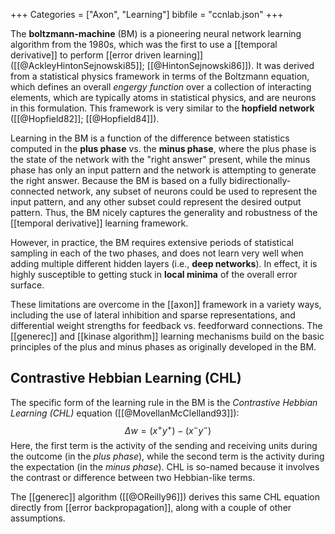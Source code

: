 +++
Categories = ["Axon", "Learning"]
bibfile = "ccnlab.json"
+++

The **boltzmann-machine** (BM) is a pioneering neural network learning algorithm from the 1980s, which was the first to use a [[temporal derivative]] to perform [[error driven learning]] ([[@AckleyHintonSejnowski85]]; [[@HintonSejnowski86]]). It was derived from a statistical physics framework in terms of the Boltzmann equation, which defines an overall _engergy function_ over a collection of interacting elements, which are typically atoms in statistical physics, and are neurons in this formulation. This framework is very similar to the **hopfield network** ([[@Hopfield82]]; [[@Hopfield84]]).

Learning in the BM is a function of the difference between statistics computed in the **plus phase** vs. the **minus phase**, where the plus phase is the state of the network with the "right answer" present, while the minus phase has only an input pattern and the network is attempting to generate the right answer. Because the BM is based on a fully bidirectionally-connected network, any subset of neurons could be used to represent the input pattern, and any other subset could represent the desired output pattern. Thus, the BM nicely captures the generality and robustness of the [[temporal derivative]] learning framework.

However, in practice, the BM requires extensive periods of statistical sampling in each of the two phases, and does not learn very well when adding multiple different hidden layers (i.e., **deep networks**). In effect, it is highly susceptible to getting stuck in **local minima** of the overall error surface.

These limitations are overcome in the [[axon]] framework in a variety ways, including the use of lateral inhibition and sparse representations, and differential weight strengths for feedback vs. feedforward connections. The [[generec]] and [[kinase algorithm]] learning mechanisms build on the basic principles of the plus and minus phases as originally developed in the BM.

## Contrastive Hebbian Learning (CHL)

The specific form of the learning rule in the BM is the *Contrastive Hebbian Learning (CHL)* equation ([[@MovellanMcClelland93]]):
$$ \Delta w = \left(x^+ y^+\right) - \left(x^- y^-\right) $$
Here, the first term is the activity of the sending and receiving units during the outcome (in the *plus phase*), while the second term is the activity during the expectation (in the *minus phase*). CHL is so-named because it involves the contrast or difference between two Hebbian-like terms.

The [[generec]] algorithm ([[@OReilly96]]) derives this same CHL equation directly from [[error backpropagation]], along with a couple of other assumptions.


